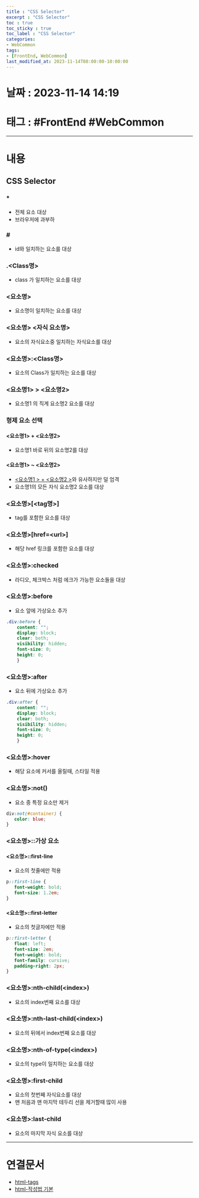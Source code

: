 ```yaml
---
title : "CSS Selector"
excerpt : "CSS Selector"
toc : true
toc_sticky : true
toc_label : "CSS Selector"
categories:
- WebCommon
tags:
- [FrontEnd, WebCommon]
last_modified_at: 2023-11-14T08:00:00-10:00:00
---
```


# 날짜 : 2023-11-14 14:19

# 태그 : #FrontEnd #WebCommon
---

# 내용

## CSS Selector

### \*
- 전체 요소 대상
- 브라우저에 과부하

### \#
- id와 일치하는 요소를 대상

### .\<Class명\>
- class 가 일치하는 요소를 대상

### \<요소명\>
- 요소명이 일치하는 요소를 대상

### \<요소명\> \<자식 요소명\>
- 요소의 자식요소중 일치하는 자식요소를 대상

### \<요소명\>:\<Class명\>
- 요소의 Class가 일치하는 요소를 대상

### \<요소명1\> \> \<요소명2\>
- 요소명1 의 직계 요소명2 요소를 대상

### 형제 요소 선택

#### \<요소명1\> + \<요소명2\>
- 요소명1 바로 뒤의 요소명2를 대상

#### \<요소명1\> ~ <요소명2>
- [<요소명1 > + <요소명2 >](#요소명1---요소명2-)와 유사하지만 덜 엄격
- 요소명1의 모든 자식 요소명2 요소를 대상

### \<요소명\>\[\<tag명>\]
- tag를 포함한 요소를 대상

### \<요소명\>\[href=\<url\>\]
- 해당 href 링크를 포함한 요소를 대상

### <요소명>:checked
- 라디오, 체크박스 처럼 에크가 가능한 요소들을 대상

### <요소명>:before
- 요소 앞에 가상요소 추가

```css
.div:before {
    content: "";
    display: block;
    clear: both;
    visibility: hidden;
    font-size: 0;
    height: 0;
    }
```

### <요소명>:after
- 요소 뒤에 가상요소 추가

```css
.div:after {
    content: "";
    display: block;
    clear: both;
    visibility: hidden;
    font-size: 0;
    height: 0;
    }
```

### <요소명>:hover
- 해당 요소에 커서를 올릴때, 스타일 적용

### <요소명>:not()
- 요소 중 특정 요소만 제거

```css
div:not(#container) {
   color: blue;
}
```

### <요소명>::가상 요소

#### <요소명>::first-line
- 요소의 첫줄에만 적용

```css
p::first-line {
   font-weight: bold;
   font-size: 1.2em;
}
```

#### <요소명>::first-letter
- 요소의 첫글자에만 적용

```css
p::first-letter {
   float: left;
   font-size: 2em;
   font-weight: bold;
   font-family: cursive;
   padding-right: 2px;
}
```

### <요소명>:nth-child(\<index\>)
- 요소의 index번째 요소를 대상

### <요소명>:nth-last-child(\<index\>)
- 요소의 뒤에서 index번째 요소를 대상

### <요소명>:nth-of-type(\<index\>)
- 요소의 type이 일치하는 요소를 대상

### <요소명>:first-child
- 요소의 첫번째 자식요소를 대상
- 맨 처음과 맨 마지막 테두리 선을 제거할때 많이 사용

### <요소명>:last-child
- 요소의 마지막 자식 요소를 대상

---

# 연결문서
- [html-tags](../../WebCommon/WebCommon-html-tags)
- [html-작성법 기본](../../WebCommon/WebCommon-html-작성법-기본)